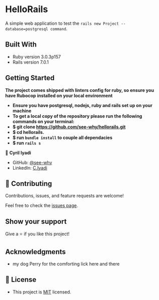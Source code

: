 # HelloRails
A simple web application to test the `rails new Project --database=postgresql command`.

## Built With

- Ruby version 3.0.3p157
- Rails version 7.0.1

## Getting Started

**The project comes shipped with linters config for ruby, so ensure you have Rubocop**
**installed on your local environment**

- **Ensure you have postgresql, nodejs, ruby and rails set up on your machine**
- **To get a local copy of the repository please run the following commands on your terminal:**
- **$ git clone https://github.com/see-why/hellorails.git**
- **$ cd hellorails.**
- **$ run `bundle install` to couple all dependacies**
- **$ run `rails s`**

👤 **Cyril Iyadi**

- GitHub: [@see-why](https://github.com/see-why)
- LinkedIn: [C.Iyadi](https://www.linkedin.com/in/cyril-iyadi-83517270/)

## 🤝 Contributing

Contributions, issues, and feature requests are welcome!

Feel free to check the [issues page](../../issues/).

## Show your support

Give a ⭐️ if you like this project!

## Acknowledgments
- my dog Perry for the comforting lick here and there
## 📝 License
- This project is [MIT](./LICENSE) licensed.